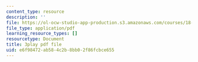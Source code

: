```yaml
---
content_type: resource
description: ''
file: https://ol-ocw-studio-app-production.s3.amazonaws.com/courses/18-01sc-single-variable-calculus-fall-2010/e6f98472ab584c2b8bb02f86fcbce655_5q_3FDOkVRQ.pdf
file_type: application/pdf
learning_resource_types: []
resourcetype: Document
title: 3play pdf file
uid: e6f98472-ab58-4c2b-8bb0-2f86fcbce655
---
```

